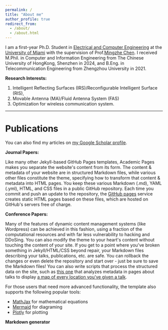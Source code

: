 ```yaml
---
permalink: /
title: "About me"
author_profile: true
redirect_from: 
  - /about/
  - /about.html
---
```


I am a first-year Ph.D. Student in [Electrical and Computer Engineering](https://ece.coe.miami.edu/index.html) at the [University of Miami](https://welcome.miami.edu/) with the supervision of Prof.[Mingzhe Chen](https://winslab.us/). I received M.Phil. in Computer and Information Engineering from The Chinese University of HongKong, Shenzhen in 2024, and B.Eng. in Telecommunication Engineering from Zhengzhou University in 2021.

**Research Interests:**

1. Intelligent Reflecting Surfaces (IRS)/Reconfigurable Intelligent Surface (RIS),
1. Movable Antenna (MA)/Fluid Antenna System (FAS) 
1. Optimization for wireless communication system.

------

Publications
======

You can also find my articles on [my Google Scholar profile](https://scholar.google.com/citations?user=bt2iIEMAAAAJ&hl=en).

**Journal Papers:**

Like many other Jekyll-based GitHub Pages templates, Academic Pages makes you separate the website's content from its form. The content & metadata of your website are in structured Markdown files, while various other files constitute the theme, specifying how to transform that content & metadata into HTML pages. You keep these various Markdown (.md), YAML (.yml), HTML, and CSS files in a public GitHub repository. Each time you commit and push an update to the repository, the [GitHub pages](https://pages.github.com/) service creates static HTML pages based on these files, which are hosted on GitHub's servers free of charge.

**Conference Papers:**

Many of the features of dynamic content management systems (like Wordpress) can be achieved in this fashion, using a fraction of the computational resources and with far less vulnerability to hacking and DDoSing. You can also modify the theme to your heart's content without touching the content of your site. If you get to a point where you've broken something in Jekyll/HTML/CSS beyond repair, your Markdown files describing your talks, publications, etc. are safe. You can rollback the changes or even delete the repository and start over - just be sure to save the Markdown files! You can also write scripts that process the structured data on the site, such as [this one](https://github.com/academicpages/academicpages.github.io/blob/master/talkmap.ipynb) that analyzes metadata in pages about talks to display [a map of every location you've given a talk](https://academicpages.github.io/talkmap.html).

For those users that need more advanced functionality, the template also supports the following popular tools:
- [MathJax](https://www.mathjax.org/) for mathematical equations
- [Mermaid](https://mermaid.js.org/) for diagraming
- [Plotly](https://plotly.com/javascript/) for plotting

**Markdown generator**


